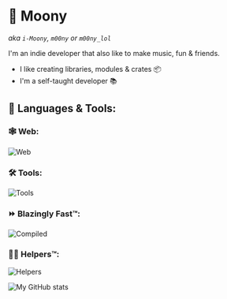 # 🌙 Moony
*aka `i-Moony`, `m00ny` or `m00ny_lol`*

I'm an indie developer that also like to make music, fun & friends.
* I like creating libraries, modules & crates 📦
* I'm a self-taught developer 📚

## 🧰 Languages & Tools:
### 🕸 Web:
![Web](https://skillicons.dev/icons?i=html,css,js,nodejs,ts,svelte,tailwind,vite&theme=dark)
### 🛠 Tools:
![Tools](https://skillicons.dev/icons?i=docker,git,github,githubactions,linux,neovim,vscode&theme=dark)
### ⏩ Blazingly Fast™:
![Compiled](https://skillicons.dev/icons?i=rust,tauri&theme=dark)
### 💁‍♂️ Helpers™:
![Helpers](https://skillicons.dev/icons?i=lua,md,py&theme=dark)

![My GitHub stats](http://readme-stats-git-main-i-moony.vercel.app/api?username=i-Moony&show_icons=true&theme=dark)